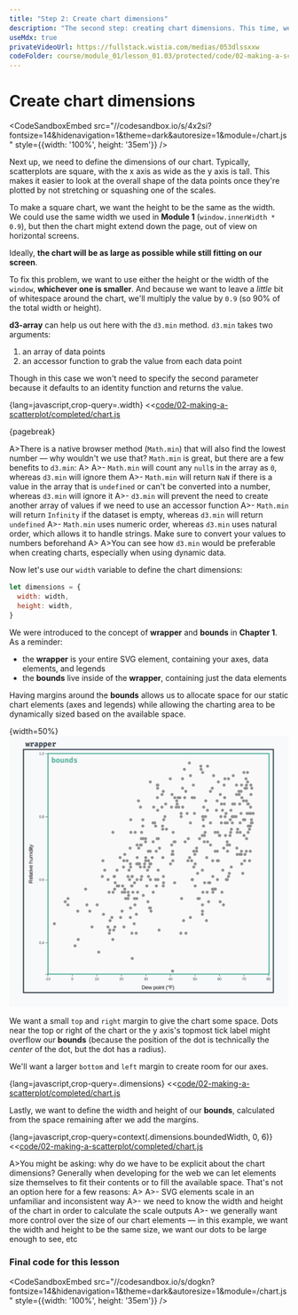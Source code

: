 ```yaml
---
title: "Step 2: Create chart dimensions"
description: "The second step: creating chart dimensions. This time, we learn how to create a square chart that fits within any browser window."
useMdx: true
privateVideoUrl: https://fullstack.wistia.com/medias/053dlssxxw
codeFolder: course/module_01/lesson_01.03/protected/code/02-making-a-scatterplot/end
---
```


# Create chart dimensions

<CodeSandboxEmbed
  src="//codesandbox.io/s/4x2si?fontsize=14&hidenavigation=1&theme=dark&autoresize=1&module=/chart.js"
  style={{width: '100%', height: '35em'}}
/>

Next up, we need to define the dimensions of our chart. Typically, scatterplots are square, with the x axis as wide as the y axis is tall. This makes it easier to look at the overall shape of the data points once they're plotted by not stretching or squashing one of the scales.

To make a square chart, we want the height to be the same as the width. We could use the same width we used in **Module 1** (`window.innerWidth * 0.9`), but then the chart might extend down the page, out of view on horizontal screens.

Ideally, **the chart will be as large as possible while still fitting on our screen**.

To fix this problem, we want to use either the height or the width of the `window`, **whichever one is smaller**. And because we want to leave a _little_ bit of whitespace around the chart, we'll multiply the value by `0.9` (so 90% of the total width or height).

**d3-array** can help us out here with the `d3.min` method. `d3.min` takes two arguments:

1. an array of data points
2. an accessor function to grab the value from each data point

Though in this case we won't need to specify the second parameter because it defaults to an identity function and returns the value.

{lang=javascript,crop-query=.width}
<<[code/02-making-a-scatterplot/completed/chart.js](./protected/code/02-making-a-scatterplot/completed/chart.js)

{pagebreak}

A>There is a native browser method (`Math.min`) that will also find the lowest number — why wouldn't we use that? `Math.min` is great, but there are a few benefits to `d3.min`:
A>
A>- `Math.min` will count any `null`s in the array as `0`, whereas `d3.min` will ignore them
A>- `Math.min` will return `NaN` if there is a value in the array that is `undefined` or can't be converted into a number, whereas `d3.min` will ignore it
A>- `d3.min` will prevent the need to create another array of values if we need to use an accessor function
A>- `Math.min` will return `Infinity` if the dataset is empty, whereas `d3.min` will return `undefined`
A>- `Math.min` uses numeric order, whereas `d3.min` uses natural order, which allows it to handle strings. Make sure to convert your values to numbers beforehand
A>
A>You can see how `d3.min` would be preferable when creating charts, especially when using dynamic data.

Now let's use our `width` variable to define the chart dimensions:

```javascript
let dimensions = {
  width: width,
  height: width,
}
```

We were introduced to the concept of **wrapper** and **bounds** in **Chapter 1**. As a reminder:

- the **wrapper** is your entire SVG element, containing your axes, data elements, and legends
- the **bounds** live inside of the **wrapper**, containing just the data elements

Having margins around the **bounds** allows us to allocate space for our static chart elements (axes and legends) while allowing the charting area to be dynamically sized based on the available space.

{width=50%}
![Chart terminology](./public/images/2-making-a-scatterplot/chart-terminology.png)

We want a small `top` and `right` margin to give the chart some space. Dots near the top or right of the chart or the y axis's topmost tick label might overflow our **bounds** (because the position of the dot is technically the _center_ of the dot, but the dot has a radius).

We'll want a larger `bottom` and `left` margin to create room for our axes.

{lang=javascript,crop-query=.dimensions}
<<[code/02-making-a-scatterplot/completed/chart.js](./protected/code/02-making-a-scatterplot/completed/chart.js)

Lastly, we want to define the width and height of our **bounds**, calculated from the space remaining after we add the margins.

{lang=javascript,crop-query=context(.dimensions.boundedWidth, 0, 6)}
<<[code/02-making-a-scatterplot/completed/chart.js](./protected/code/02-making-a-scatterplot/completed/chart.js)

A>You might be asking: why do we have to be explicit about the chart dimensions? Generally when developing for the web we can let elements size themselves to fit their contents or to fill the available space. That's not an option here for a few reasons:
A>
A>- SVG elements scale in an unfamiliar and inconsistent way
A>- we need to know the width and height of the chart in order to calculate the scale outputs
A>- we generally want more control over the size of our chart elements — in this example, we want the width and height to be the same size, we want our dots to be large enough to see, etc

### Final code for this lesson

<CodeSandboxEmbed
  src="//codesandbox.io/s/dogkn?fontsize=14&hidenavigation=1&theme=dark&autoresize=1&module=/chart.js"
  style={{width: '100%', height: '35em'}}
/>